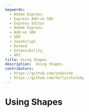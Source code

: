 ```yaml
---
keywords:
  - Adobe Express
  - Express Add-on SDK
  - Express Editor
  - Adobe Express
  - Add-on SDK
  - SDK
  - JavaScript
  - Extend
  - Extensibility
  - API
title: Using Shapes
description:  Using Shapes.
contributors:
  - https://github.com/undavide
  - https://github.com/hollyschinsky
---
```

# Using Shapes
